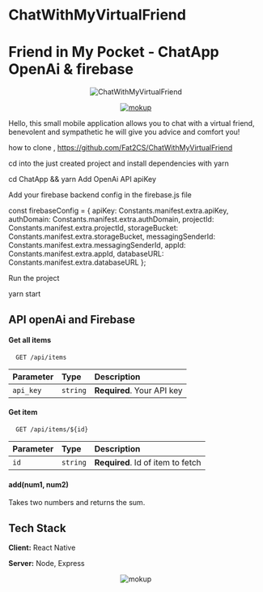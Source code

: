 # ChatWithMyVirtualFriend

# Friend in My Pocket - ChatApp OpenAi & firebase

<p align="center">
  <img src="https://i.ibb.co/8rRfkVC/image.png" alt="ChatWithMyVirtualFriend">
</p>


<p align="center">
<a href="https://ibb.co/9HcDjq1"><img src="https://i.ibb.co/RTYFWCs/mokup.png" alt="mokup" border="0"></a> </p>

Hello, this small mobile application allows you to chat with a virtual friend, benevolent and sympathetic he will give you advice and comfort you! 

how to clone , https://github.com/Fat2CS/ChatWithMyVirtualFriend

cd into the just created project and install dependencies with yarn

cd ChatApp && yarn
Add OpenAi API apiKey

Add your firebase backend config in the firebase.js file

const firebaseConfig = {
  apiKey: Constants.manifest.extra.apiKey,
  authDomain: Constants.manifest.extra.authDomain,
  projectId: Constants.manifest.extra.projectId,
  storageBucket: Constants.manifest.extra.storageBucket,
  messagingSenderId: Constants.manifest.extra.messagingSenderId,
  appId: Constants.manifest.extra.appId,
  databaseURL: Constants.manifest.extra.databaseURL
};

Run the project


yarn start 



## API openAi and Firebase 

#### Get all items

```http
  GET /api/items
```

| Parameter | Type     | Description                |
| :-------- | :------- | :------------------------- |
| `api_key` | `string` | **Required**. Your API key |

#### Get item

```http
  GET /api/items/${id}
```

| Parameter | Type     | Description                       |
| :-------- | :------- | :-------------------------------- |
| `id`      | `string` | **Required**. Id of item to fetch |

#### add(num1, num2)

Takes two numbers and returns the sum.


## Tech Stack

**Client:** React Native

**Server:** Node, Express


<p align="center">
  <img src=["https://ibb.co/9HcDjq1/image.png" alt="mokup">
</p>
